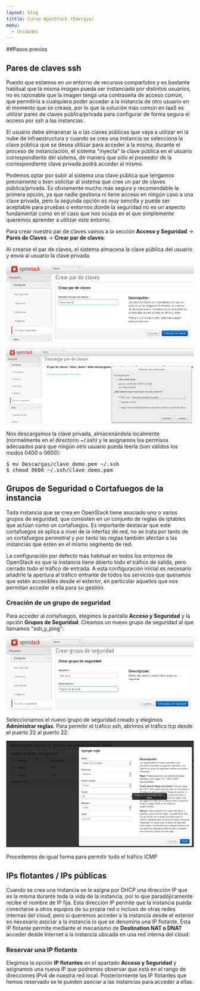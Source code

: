 ```yaml
---
layout: blog
tittle: Curso OpenStack (Emergya)
menu:
  - Unidades
---
```


##Pasos previos

## Pares de claves ssh

Puesto que estamos en un entorno de recursos compartidos y es bastante habitual
que la misma imagen pueda ser instanciada por distintos usuarios, no es
razonable que la imagen tenga una contraseña de acceso común, que permitiría a
cualquiera poder acceder a la instancia de otro usuario en el momento que se
crease, por lo que la solución más común en IaaS es utilizar pares de claves
pública/privada para configurar de forma segura el acceso por ssh a las
instancias.

El usuario debe almacenar la o las claves públicas que vaya a utilizar en la
nube de infraestructura y cuando se crea una instancia se selecciona la clave
pública que se desea utilizar para acceder a la misma, durante el proceso de
instanciación, el sistema "inyecta" la clave pública en el usuario
correspondiente del sistema, de manera que sólo el poseedor de la
correspondiente clave privada podrá acceder al mismo. 

Podemos optar por subir al sistema una clave pública que tengamos previamente o
bien solicitar al sistema que cree un par de claves pública/privada. Es
obviamente mucho más segura y recomendable la primera opción, ya que nadie
gestiona ni tiene acceso en ningún caso a una clave privada, pero la segunda
opción es muy sencilla y puede ser aceptable para pruebas o entornos donde la
seguridad no es un aspecto fundamental como en el caso que nos ocupa en el 
que simplemente queremos aprender a utilizar este entorno.

Para crear nuestro par de claves vamos a la sección **Acceso y Seguridad** -> **Pares de Claves** -> **Crear par de claves**:

Al crearse el par de claves, el sistema almacena la clave pública del usuario y
envía al usuario la clave privada.
	

![ssh](img/previos/01.png)

![ssh](img/previos/02.png)


Nos descargamos la clave privada, almacenándola localmente (normalmente en el
directorio ~/.ssh) y le asignamos los permisos adecuados para que ningún otro
usuario pueda leerla (son válidos los modos 0400 o 0600):

<pre>
$ mv Descargas/clave_demo.pem ~/.ssh
$ chmod 0600 ~/.ssh/clave_demo.pem
</pre>

## Grupos de Seguridad o Cortafuegos de la instancia

Toda instancia que se crea en OpenStack tiene asociado uno o varios grupos de
seguridad, que consisten en un conjunto de reglas de iptables que actúan como un
cortafuegos. Es importante destacar que este cortafuegos se aplica a nivel de la
interfaz de red, no se trata por tanto de un cortafuegos perimetral y por tanto
las reglas también afectan a las instancias que estén en el mismo segmento de red.

La configuración por defecto más habitual en todos los entornos de OpenStack es
que la instancia tiene abierto todo el tráfico de salida, pero cerrado todo el
tráfico de entrada. A esta configuración inicial es necesario añadirle la
apertura al tráfico entrante de todos los servicios que queramos que estén
accesibles desde el exterior, en particular aquellos que nos permitan acceder a
ella para su gestión.

### Creación de un grupo de seguridad

Para acceder al cortafuegos, elegimos la pantalla **Acceso y Seguridad**
y la opción **Grupos de Seguridad**. Creamos un nuevo grupo de seguridad al que llamamos
"ssh_y_ping":


![ssh](img/previos/03.png)


Seleccionamos el nuevo grupo de seguridad creado y elegimos **Administrar reglas**. Para permitir el tráfico ssh, abrimos el tráfico tcp desde el puerto 22
al puerto 22:


![ssh](img/previos/04.png)


Procedemos de igual forma para permitir todo el tráfico ICMP


## IPs flotantes / IPs públicas

Cuando se crea una instancia se le asigna por DHCP una dirección IP que es la
misma durante toda la vida de la instancia, por lo que paradójicamente recibe el
nombre de IP fija. Esta dirección IP permite que la instancia pueda conectarse a
otros equipos de su propia red o incluso de otras redes internas del cloud, pero
si queremos acceder a la instancia desde el exterior es necesario asociar a la
instancia lo que se denomina una IP flotante. Esta IP flotante permite mediante el mecanismo de **Destination
NAT o DNAT** acceder desde Internet a la instancia ubicada en una red interna del
cloud.

### Reservar una IP flotante

Elegimos la opción **IP flotantes** en el apartado **Acceso y Seguridad**
y asignamos una nueva IP que podremos observar que está en el rango de
direcciones IPv4 de nuestra red local. Posteriormente las IP flotantes que hemos reservado se le pueden asociar a las instancias para acceder a ellas.
